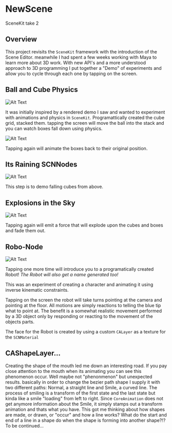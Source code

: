 # NewScene
SceneKit take 2


## Overview

This project revisits the `SceneKit` framework with the introduction of the Scene Editor. meanwhile I had spent a few weeks working with Maya to learn more about 3D work. With new API's and a more understood approach to 3D programming I put together a "Demo" of experiments and allow you to cycle through each one by tapping on the screen.  

## Ball and Cube Physics 

![Alt Text](https://github.com/jmade/jmade.github.io/blob/master/throwball.gif?raw=true)

It was initially inspired by a rendered demo I saw and wanted to experiment with animations and physics in `SceneKit`.
Programattically created the cube grid, stacked them. tapping the screen will move the ball into the stack and you can watch boxes fall down using physics. 

![Alt Text](https://github.com/jmade/jmade.github.io/blob/master/restack.gif?raw=true)

Tapping again will animate the boxes back to their original position. 

## Its Raining SCNNodes

![Alt Text](https://github.com/jmade/jmade.github.io/blob/master/falling.gif?raw=true)

This step is to demo falling cubes from above.

## Explosions in the Sky

![Alt Text](https://github.com/jmade/jmade.github.io/blob/master/explode.gif?raw=true)

Tapping again will emit a force that will explode upon the cubes and boxes and fade them out. 

## Robo-Node

![Alt Text](https://github.com/jmade/jmade.github.io/blob/master/robot.gif?raw=true)

Tapping one more time will introduce you to a programatically created Robot! *The Robot will also get a name generated too!*

This was an experiment of creating a character and animating it using inverse kinematic constraints.

Tapping on the screen the robot will take turns pointing at the camera and pointing at the floor. All motions are simply reactions to telling the blue tip what to point at. The benefit is a somewhat realistic movement performed by a 3D object only by responding or reacting to the movement of the objects parts. 

The face for the Robot is created by using a custom `CALayer` as a texture for the `SCNMaterial` 

## CAShapeLayer...

Creating the shape of the mouth led me down an interesting road. If you pay close attention to the mouth when its animating you can see this phenomenon occur. Well maybe not "phenonmenon" but unexpected results. basically in order to change the bezier path shape I supply it with two different paths: Normal, a straight line and Smile, a curved line. The process of smiling is a transform of the first state and the last state but kinda like a smile "loading" from left to right. Since `CoreAnimation` does not get anymore information about the Smile, it simply stamps out a transform animation and thats what you have. This got me thinking about how shapes are made, or drawn, or "occur" and how a line works? What do the start and end of a line in a shape do when the shape is forming into another shape?!? To be continued...
